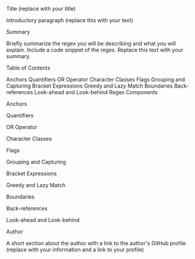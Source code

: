 Title (replace with your title)

Introductory paragraph (replace this with your text)

Summary

Briefly summarize the regex you will be describing and what you will explain. Include a code snippet of the regex. Replace this text with your summary.

Table of Contents

Anchors
Quantifiers
OR Operator
Character Classes
Flags
Grouping and Capturing
Bracket Expressions
Greedy and Lazy Match
Boundaries
Back-references
Look-ahead and Look-behind
Regex Components

Anchors

Quantifiers

OR Operator

Character Classes

Flags

Grouping and Capturing

Bracket Expressions

Greedy and Lazy Match

Boundaries

Back-references

Look-ahead and Look-behind

Author

A short section about the author with a link to the author's GitHub profile (replace with your information and a link to your profile)
